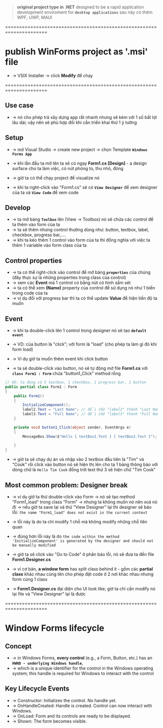 > **original project type in .NET** designed to be a rapid application development enviroment for **`desktop applications`**
> sau này có thêm WPF, UWP, MAUI

=====================================================================
# publish WinForms project as '.msi' file
* -> VSIX Installer -> click **Modify** để chạy 

=====================================================================
## Use case
* -> nó cho phép trả xây dựng app rất nhanh nhưng sẽ kèm với 1 số bất lợi lâu dài; vậy nên sẽ phù hợp đối khi cần triền khai thử 1 ý tưởng 

## Setup
* -> mở Visual Studio -> create new project -> chọn Template **`Windows Forms App`**
* -> khi lần đầu ta mở lên ta sẽ có ngay **Form1.cs [Design]** - a design surface cho ta làm việc, có nút phóng to, thu nhỏ, đóng
* -> giờ ta có thể chạy project để visualize nó 

* -> khi ta right-click vào "Form1.cs" sẽ có **`View Designer`** để xem designer của ta và **`View Code`** để xem code

## Develop
* -> ta mở bảng **`Toolbox`** lên (View -> Toolbox) nó sẽ chứa các control để ta thêm vào form của ta
* -> ta sẽ thêm nhưng control thường dùng như: button, textbox, label, checkbox, progress bar,....
* -> khi ta kéo thêm 1 control vào form của ta thì đồng nghĩa với việc ta thêm 1 variable vào form class của ta 

## Control properties
* -> ta có thể right-click vào control để mở bảng **`properties`** của chúng (đây thực sự là những properties trong class của control)
* -> xem các **Event** mà 1 control có bằng nút có hình sấm sét
* -> ta có thể xem **(Name)** property của control để sử dụng nó như 1 biến trong code của ta
* -> ví dụ đối với progress bar thì ta có thể update **Value** để hiện tiến độ ta muốn

## Event
* -> khi ta double-click lên 1 control trong designer nó sẽ tạo **`default event`** 
* -> VD: của button là "click"; với form là "load" (cho phép ta làm gì đó khi form load)

* -> Ví dụ giờ ta muốn thêm event khi click button
* -> ta sẽ double-click vào button, nó sẽ tự động mở file **Form1.cs** với **`class Form1 : Form`** chứa "button1_Click" method rỗng
```cs
// VD: ta đang có 5 textbox, 1 checkbox, 1 progress bar, 1 button
public partial class Form1 : Form
{
    public Form1()
    {
        InitializeComponent();
        label2.Text = "Last Name"; // đổi chữ "label2" thành "Last Name" ở runtime
        label3.Text = "Full Name"; // đổi chữ "label3" thành "Full Name" ở runtime
    }

    private void button1_Click(object sender, EventArgs e)
    {   
        MessageBox.Show($"Hello { textBox1.Text } { textBox2.Text }");
        
    }
}
```

* -> giờ ta sẽ chạy dự án và nhập vào 2 textbox đầu tiên là "Tim" và "Cook" rồi click vào button nó sẽ hiện thị lên cho ta 1 bảng thông báo với dòng chữ là `Hello Tim Cook` đồng trời text thứ 3 sẽ hiện chữ "Tim Cook"

## Most common problem: Designer break
* -> ví dụ giờ ta thử double-click vào Form -> nó sẽ tạo method "Form1_load" trong class "Form" -> nhưng ta không muốn nó nên xoá nó đi -> nếu giờ ta save lại và thử "View Designer" lại thì designer sẽ báo lỗi: `the name "Form1_load" does not exist in the current context`
* -> lỗi này là do ta chỉ modify 1 chỗ mà không modify những chỗ liên quan

* -> đúng hơn lỗi này là do `the code within the method 'InitializeComponent' is generated by the designer and should not be manually modified`
* -> giờ ta sẽ click vào "Go to Code" ở phần báo lỗi, nó sẽ đưa ta đến file **Form1.Designer.cs**

* -> vì cơ bản, **a window form** has split class behind it - gồm các **partial class** khác nhau cùng tên cho phép đặt code ở 2 nơi khác nhau nhưng form cùng 1 class
* -> **Form1.Designer.cs** đại diện cho UI look like; giờ ta chỉ cần modify nó lại file và "View Designer" lại là được

=====================================================================
# Window Forms lifecycle

## Concept
* -> in Windows Forms, **every control** (e.g., a Form, Button, etc.) has an **`HWND - underlying Windows handle`**, 
* -> which is a unique identifier for the control in the Windows operating system; this handle is required for Windows to interact with the control

## Key Lifecycle Events
* -> Constructor: Initializes the control. No handle yet.
* -> OnHandleCreated: Handle is created. Control can now interact with Windows.
* -> OnLoad: Form and its controls are ready to be displayed.
* -> Shown: The form becomes visible.